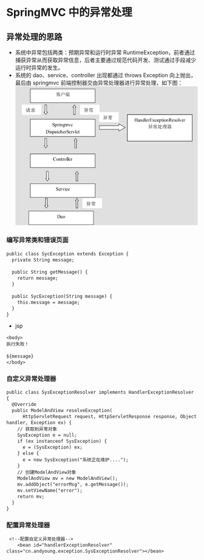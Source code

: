 # SpringMVC 中的异常处理
## 异常处理的思路
- 系统中异常包括两类：预期异常和运行时异常 RuntimeException，前者通过捕获异常从而获取异常信息，后者主要通过规范代码开发、测试通过手段减少运行时异常的发生。
- 系统的 dao、service、controller 出现都通过 throws Exception 向上抛出，最后由 springmvc 前端控制器交由异常处理器进行异常处理，如下图：
![异常处理的思路](../../image/异常处理的思路.png)
### 编写异常类和错误页面
```
public class SycException extends Exception {
  private String message;

  public String getMessage() {
    return message;
  }

  public SycException(String message) {
    this.message = message;
  }
}
```
- jsp
```
<body>
执行失败！

${message}
</body>
```
### 自定义异常处理器
```
public class SysExceptionResolver implements HandlerExceptionResolver {
  @Override
  public ModelAndView resolveException(
      HttpServletRequest request, HttpServletResponse response, Object handler, Exception ex) {
    // 获取到异常对象
    SysException e = null;
    if (ex instanceof SysException) {
      e = (SysException) ex;
    } else {
      e = new SysException("系统正在维护....");
    }
    // 创建ModelAndView对象
    ModelAndView mv = new ModelAndView();
    mv.addObject("errorMsg", e.getMessage());
    mv.setViewName("error");
    return mv;
  }
}
```
### 配置异常处理器
```
 <!--配置自定义异常处理器-->
    <bean id="handlerExceptionResolver" class="cn.andyoung.exception.SysExceptionResolver"></bean>
```
